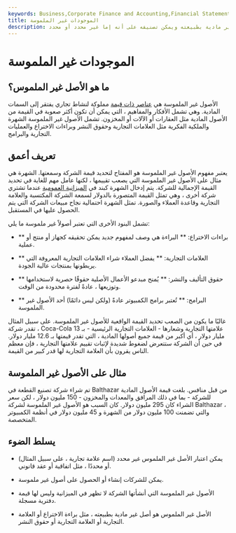 ```yaml
---
keywords: Business,Corporate Finance and Accounting,Financial Statements,Copyright,Goodwill,Intangible Asset,Intellectual Property,Patent,Trademark,Value
title: الموجودات غير الملموسة
description: الأصل غير الملموس هو أصل غير مادية بطبيعته ويمكن تصنيفه على أنه إما غير محدد أو محدد.
---
```


# الموجودات غير الملموسة
## ما هو الأصل غير الملموس؟

الأصول غير الملموسة هي [عناصر ذات قيمة](/assets) مملوكة لنشاط تجاري يفتقر إلى السمات المادية. وهي تشمل الأفكار والمفاهيم ، التي يمكن أن تكون أكثر صعوبة في القيمة من الأصول المادية مثل العقارات أو الآلات أو المخزون. تشمل الأصول غير الملموسة الشهرة والملكية الفكرية مثل العلامات التجارية وحقوق النشر وبراءات الاختراع والعمليات التجارية والبرامج.

## تعريف أعمق

يعتبر مفهوم الأصول غير الملموسة هو المفتاح لتحديد قيمة الشركة وسمعتها. الشهرة هي مثال على الأصول غير الملموسة التي يصعب تقييمها ، لكنها عامل مهم للغاية في تحديد القيمة الإجمالية للشركة. يتم إدخال الشهرة كبند في [الميزانية العمومية](/balancesheet) عندما تشتري شركة أخرى ، وهي تمثل القيمة المتصورة بالدولار لسمعة الشركة المكتسبة والعلامة التجارية وقاعدة العملاء والصورة. تمثل الشهرة احتمالية نجاح مبيعات الشركة التي يتم الحصول عليها في المستقبل.

تشمل البنود الأخرى التي تعتبر أصولاً غير ملموسة ما يلي:

- ** براءات الاختراع: ** البراءة هي وصف لمفهوم جديد يمكن تحقيقه كجهاز أو منتج أو عملية.

- ** العلامات التجارية: ** يفضل العملاء شراء العلامات التجارية المعروفة التي يربطونها بمنتجات عالية الجودة.

- ** حقوق التأليف والنشر: ** يُمنح مبدعو الأعمال الأصلية حقوقًا حصرية لاستخدامها وتوزيعها ، عادةً لفترة محدودة من الوقت.

- ** البرامج: ** تُعتبر برامج الكمبيوتر عادةً (ولكن ليس دائمًا) أحد الأصول غير الملموسة.

غالبًا ما يكون من الصعب تحديد القيمة الواقعية للأصول غير الملموسة. على سبيل المثال ، تقدر شركة Coca-Cola علامتها التجارية وشعارها - العلامات التجارية الرئيسية - بـ 13 مليار دولار ، أي أكبر من قيمة جميع أصولها المادية ، التي تقدر قيمتها بـ 12.6 مليار دولار. في حين أن الشركة ستتعرض لضغوط شديدة لإثبات تقييم علامتها التجارية ، فإن معظم الناس يقرون بأن العلامة التجارية لها قدر كبير من القيمة.

## مثال على الأصول غير الملموسة

تم شراء شركة تصنيع القطعة في Balthazar من قبل منافس. بلغت قيمة الأصول المادية للشركة - بما في ذلك المرافق والمعدات والمخزون - 150 مليون دولار ، لكن سعر الشراء كان 295 مليون دولار. كان السبب هو الأصول غير الملموسة لشركة Balthazar ، والتي تضمنت 100 مليون دولار من الشهرة و 45 مليون دولار في أنظمة الكمبيوتر المتخصصة.

## يسلط الضوء

- يمكن اعتبار الأصل غير الملموس غير محدد (اسم علامة تجارية ، على سبيل المثال) أو محددًا ، مثل اتفاقية أو عقد قانوني.

- يمكن للشركات إنشاء أو الحصول على أصول غير ملموسة.

- الأصول غير الملموسة التي أنشأتها الشركة لا تظهر في الميزانية وليس لها قيمة دفترية مسجلة.

- الأصل غير الملموس هو أصل غير مادية بطبيعته ، مثل براءة الاختراع أو العلامة التجارية أو العلامة التجارية أو حقوق النشر.

